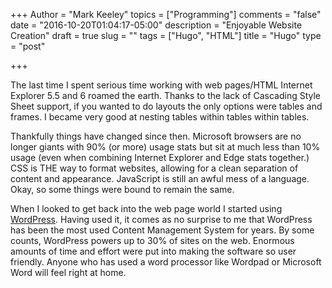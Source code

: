 +++
Author = "Mark Keeley"
topics = ["Programming"]
comments = "false"
date = "2016-10-20T01:04:17-05:00"
description = "Enjoyable Website Creation"
draft = true
slug = ""
tags = ["Hugo", "HTML"]
title = "Hugo"
type = "post"

+++

The last time I spent serious time working with web pages/HTML Internet Explorer 5.5 and 6 roamed the earth. Thanks to the lack of Cascading Style Sheet support, if you wanted to do layouts the only options were tables and frames. I became very good at nesting tables within tables within tables.

Thankfully things have changed since then. Microsoft browsers are no longer giants with 90% (or more) usage stats but sit at much less than 10% usage (even when combining Internet Explorer and Edge stats together.) CSS is THE way to format websites, allowing for a clean separation of content and appearance. JavaScript is still an awful mess of a language. Okay, so some things were bound to remain the same. 

When I looked to get back into the web page world I started using [WordPress](https://wordpress.org/). Having used it, it comes as no surprise to me that WordPress has been the most used Content Management System for years. By some counts, WordPress powers up to 30% of sites on the web. Enormous amounts of time and effort were put into making the software so user friendly. Anyone who has used a word processor like Wordpad or Microsoft Word will feel right at home. 
